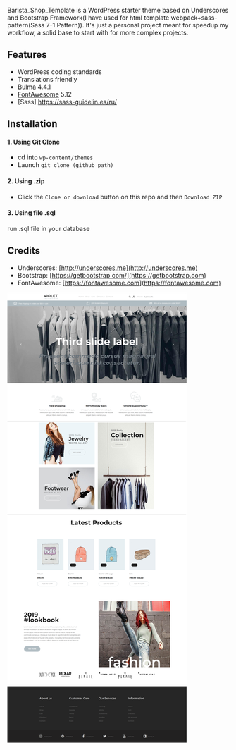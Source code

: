 Barista_Shop_Template  is a WordPress starter theme based on Underscores and Bootstrap Framework(I have used for html template webpack+sass-pattern(Sass 7-1 Pattern)). It's just a personal project meant for speedup my workflow, a solid base to start with for more complex projects.

## Features

* WordPress coding standards
* Translations friendly
* [Bulma](https://getbootstrap.com) 4.4.1
* [FontAwesome](https://fontawesome.com) 5.12
* [Sass] https://sass-guidelin.es/ru/

## Installation
#### 1. Using Git Clone
* cd into ```wp-content/themes```
* Launch ```git clone (github path)```

#### 2. Using .zip
* Click the ```Clone or download``` button on this repo and then ```Download ZIP```

#### 3. Using file .sql
  run .sql file in your database

## Credits
* Underscores: [http://underscores.me](http://underscores.me)
* Bootstrap: [https://getbootstrap.com/](https://getbootstrap.com)
* FontAwesome: [https://fontawesome.com](https://fontawesome.com)

![alt text](https://github.com/Igor-Nosatov/violet_shop_template/blob/master/screenshot.png)
